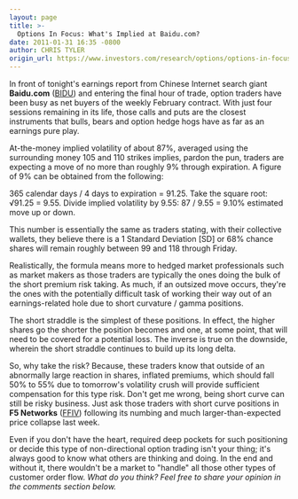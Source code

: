 ```yaml
---
layout: page
title: >-
  Options In Focus: What's Implied at Baidu.com?
date: 2011-01-31 16:35 -0800
author: CHRIS TYLER
origin_url: https://www.investors.com/research/options/options-in-focus-whats-implied-at-baidu-com/
---
```






In front of tonight's earnings report from Chinese Internet search giant **Baidu.com** ([BIDU](https://research.investors.com/quote.aspx?symbol=BIDU)) and entering the final hour of trade, option traders have been busy as net buyers of the weekly February contract. With just four sessions remaining in its life, those calls and puts are the closest instruments that bulls, bears and option hedge hogs have as far as an earnings pure play. 

  

At-the-money implied volatility of about 87%, averaged using the surrounding money 105 and 110 strikes implies, pardon the pun, traders are expecting a move of no more than roughly 9% through expiration. A figure of 9% can be obtained from the following:

  

365 calendar days / 4 days to expiration = 91.25. Take the square root: √91.25 = 9.55. Divide implied volatility by 9.55: 87 / 9.55 = 9.10% estimated move up or down. 

  

This number is essentially the same as traders stating, with their collective wallets, they believe there is a 1 Standard Deviation [SD] or 68% chance shares will remain roughly between 99 and 118 through Friday. 

  

Realistically, the formula means more to hedged market professionals such as market makers as those traders are typically the ones doing the bulk of the short premium risk taking. As much, if an outsized move occurs, they're the ones with the potentially difficult task of working their way out of an earnings-related hole due to short curvature / gamma positions. 

  

The short straddle is the simplest of these positions. In effect, the higher shares go the shorter the position becomes and one, at some point, that will need to be covered for a potential loss. The inverse is true on the downside, wherein the short straddle continues to build up its long delta. 

  

  

So, why take the risk? Because, these traders know that outside of an abnormally large reaction in shares, inflated premiums, which should fall 50% to 55% due to tomorrow's volatility crush will provide sufficient compensation for this type risk. Don't get me wrong, being short curve can still be risky business. Just ask those traders with short curve positions in **F5 Networks** ([FFIV](https://research.investors.com/quote.aspx?symbol=FFIV)) following its numbing and much larger-than-expected price collapse last week. 

  

Even if you don't have the heart, required deep pockets for such positioning or decide this type of non-directional option trading isn't your thing; it's always good to know what others are thinking and doing. In the end and without it, there wouldn't be a market to "handle" all those other types of customer order flow. *What do you think? Feel free to share your opinion in the comments section below.*




